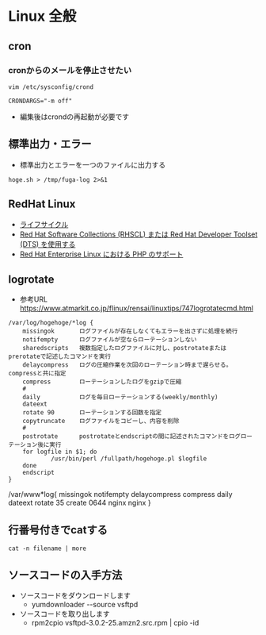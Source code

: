 # Linux 全般
## cron
### cronからのメールを停止させたい
```
vim /etc/sysconfig/crond

CRONDARGS="-m off"
```
- 編集後はcrondの再起動が必要です

## 標準出力・エラー
- 標準出力とエラーを一つのファイルに出力する
```
hoge.sh > /tmp/fuga-log 2>&1
```
## RedHat Linux
- [ライフサイクル](https://access.redhat.com/ja/support/policy/updates/errata)
- [Red Hat Software Collections (RHSCL) または Red Hat Developer Toolset (DTS) を使用する](https://access.redhat.com/ja/solutions/666823)
- [Red Hat Enterprise Linux における PHP のサポート](https://access.redhat.com/ja/solutions/1290433)

## logrotate
- 参考URL https://www.atmarkit.co.jp/flinux/rensai/linuxtips/747logrotatecmd.html
```
/var/log/hogehoge/*log {
    missingok       ログファイルが存在しなくてもエラーを出さずに処理を続行
    notifempty      ログファイルが空ならローテーションしない
    sharedscripts   複数指定したログファイルに対し、postrotateまたはprerotateで記述したコマンドを実行
    delaycompress   ログの圧縮作業を次回のローテーション時まで遅らせる。compressと共に指定
    compress        ローテーションしたログをgzipで圧縮 
    #
    daily           ログを毎日ローテーションする(weekly/monthly)
    dateext
    rotate 90       ローテーションする回数を指定
    copytruncate    ログファイルをコピーし、内容を削除
    #
    postrotate      postrotateとendscriptの間に記述されたコマンドをログローテーション後に実行
	for logfile in $1; do
        	/usr/bin/perl /fullpath/hogehoge.pl $logfile
	done
    endscript
}
```

/var/www*log{
    missingok
    notifempty
    delaycompress
    compress
    daily
    dateext
    rotate 35 
    create 0644 nginx nginx
}

## 行番号付きでcatする
```
cat -n filename | more
```

## ソースコードの入手方法
- ソースコードをダウンロードします
  - yumdownloader --source vsftpd
- ソースコードを取り出します
  - rpm2cpio vsftpd-3.0.2-25.amzn2.src.rpm | cpio -id